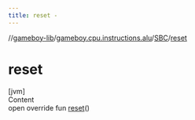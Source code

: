 ```yaml
---
title: reset -
---
```

//[gameboy-lib](../../index.md)/[gameboy.cpu.instructions.alu](../index.md)/[SBC](index.md)/[reset](reset.md)



# reset  
[jvm]  
Content  
open override fun [reset](reset.md)()  



